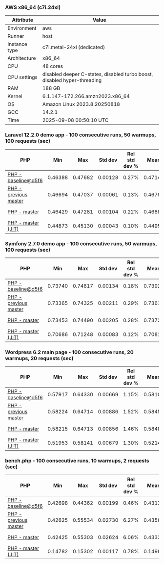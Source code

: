 ### AWS x86_64 (c7i.24xl)

|  Attribute    |     Value      |
|---------------|----------------|
| Environment   |aws|
| Runner        |host|
| Instance type |c7i.metal-24xl (dedicated)|
| Architecture  |x86_64
| CPU           |48 cores|
| CPU settings  |disabled deeper C-states, disabled turbo boost, disabled hyper-threading|
| RAM           |188 GB|
| Kernel        |6.1.147-172.266.amzn2023.x86_64|
| OS            |Amazon Linux 2023.8.20250818|
| GCC           |14.2.1|
| Time          |2025-09-08 00:50:10 UTC|

### Laravel 12.2.0 demo app - 100 consecutive runs, 50 warmups, 100 requests (sec)

|     PHP     |     Min     |     Max     |    Std dev   | Rel std dev % |  Mean  | Mean diff % |   Median   | Median diff % |   Skew  | P-value |  Instr count  |     Memory    |
|-------------|-------------|-------------|--------------|---------------|--------|-------------|------------|---------------|---------|---------|---------------|---------------|
|[PHP - baseline@d5f6](https://github.com/php/php-src/commit/d5f6e56610)|0.46388|0.47682|0.00128|0.27%|0.47144|0.00%|0.47150|0.00%|-2.966|0.999|180916856|43.19 MB|
|[PHP - previous master](https://github.com/php/php-src/commit/b90ab8119e)|0.46694|0.47037|0.00061|0.13%|0.46782|-0.77%|0.46770|-0.81%|1.806|0.000|176227514|44.00 MB|
|[PHP - master](https://github.com/php/php-src/commit/4e8058e776)|0.46429|0.47281|0.00104|0.22%|0.46886|-0.55%|0.46870|-0.59%|0.797|0.000|176367496|43.99 MB|
|[PHP - master (JIT)](https://github.com/php/php-src/commit/4e8058e776)|0.44873|0.45130|0.00043|0.10%|0.44954|-4.65%|0.44948|-4.67%|1.089|0.000|147823501|53.38 MB|

### Symfony 2.7.0 demo app - 100 consecutive runs, 50 warmups, 100 requests (sec)

|     PHP     |     Min     |     Max     |    Std dev   | Rel std dev % |  Mean  | Mean diff % |   Median   | Median diff % |   Skew  | P-value |  Instr count  |     Memory    |
|-------------|-------------|-------------|--------------|---------------|--------|-------------|------------|---------------|---------|---------|---------------|---------------|
|[PHP - baseline@d5f6](https://github.com/php/php-src/commit/d5f6e56610)|0.73740|0.74817|0.00134|0.18%|0.73921|0.00%|0.73896|0.00%|3.403|0.999|291580911|39.81 MB|
|[PHP - previous master](https://github.com/php/php-src/commit/b90ab8119e)|0.73365|0.74325|0.00211|0.29%|0.73614|-0.42%|0.73566|-0.45%|1.716|0.000|287301001|40.51 MB|
|[PHP - master](https://github.com/php/php-src/commit/4e8058e776)|0.73453|0.74490|0.00205|0.28%|0.73725|-0.27%|0.73663|-0.32%|1.680|0.000|287307145|40.51 MB|
|[PHP - master (JIT)](https://github.com/php/php-src/commit/4e8058e776)|0.70686|0.71248|0.00083|0.12%|0.70812|-4.21%|0.70794|-4.20%|1.849|0.000|267645606|47.58 MB|

### Wordpress 6.2 main page - 100 consecutive runs, 20 warmups, 20 requests (sec)

|     PHP     |     Min     |     Max     |    Std dev   | Rel std dev % |  Mean  | Mean diff % |   Median   | Median diff % |   Skew  | P-value |  Instr count  |     Memory    |
|-------------|-------------|-------------|--------------|---------------|--------|-------------|------------|---------------|---------|---------|---------------|---------------|
|[PHP - baseline@d5f6](https://github.com/php/php-src/commit/d5f6e56610)|0.57917|0.64330|0.00669|1.15%|0.58104|0.00%|0.58010|0.00%|8.619|0.999|1123075297|43.46 MB|
|[PHP - previous master](https://github.com/php/php-src/commit/b90ab8119e)|0.58224|0.64714|0.00886|1.52%|0.58459|0.61%|0.58321|0.54%|6.902|0.000|1120817759|43.90 MB|
|[PHP - master](https://github.com/php/php-src/commit/4e8058e776)|0.58215|0.64713|0.00856|1.46%|0.58485|0.66%|0.58352|0.59%|6.879|0.000|1120982002|43.90 MB|
|[PHP - master (JIT)](https://github.com/php/php-src/commit/4e8058e776)|0.51953|0.58141|0.00679|1.30%|0.52143|-10.26%|0.52051|-10.27%|7.940|0.000|866333800|61.44 MB|

### bench.php - 100 consecutive runs, 10 warmups, 2 requests (sec)

|     PHP     |     Min     |     Max     |    Std dev   | Rel std dev % |  Mean  | Mean diff % |   Median   | Median diff % |   Skew  | P-value |  Instr count  |     Memory    |
|-------------|-------------|-------------|--------------|---------------|--------|-------------|------------|---------------|---------|---------|---------------|---------------|
|[PHP - baseline@d5f6](https://github.com/php/php-src/commit/d5f6e56610)|0.42698|0.44362|0.00199|0.46%|0.43135|0.00%|0.43115|0.00%|2.537|0.999|2020733008|26.39 MB|
|[PHP - previous master](https://github.com/php/php-src/commit/b90ab8119e)|0.42625|0.55534|0.02730|6.27%|0.43562|0.99%|0.42864|-0.58%|3.773|0.000|2020744547|27.02 MB|
|[PHP - master](https://github.com/php/php-src/commit/4e8058e776)|0.42425|0.55303|0.02624|6.06%|0.43331|0.45%|0.42657|-1.06%|3.789|0.000|2020744477|27.01 MB|
|[PHP - master (JIT)](https://github.com/php/php-src/commit/4e8058e776)|0.14782|0.15302|0.00117|0.78%|0.14985|-65.26%|0.14984|-65.25%|0.515|0.000|536712446|28.04 MB|
